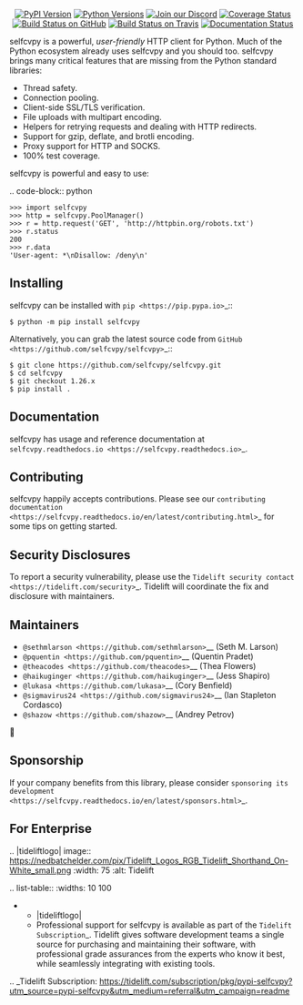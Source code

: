    <p align="center">
      <a href="https://pypi.org/project/selfcvpy"><img alt="PyPI Version" src="https://img.shields.io/pypi/v/selfcvpy.svg?maxAge=86400" /></a>
      <a href="https://pypi.org/project/selfcvpy"><img alt="Python Versions" src="https://img.shields.io/pypi/pyversions/selfcvpy.svg?maxAge=86400" /></a>
      <a href="https://discord.gg/CHEgCZN"><img alt="Join our Discord" src="https://img.shields.io/discord/756342717725933608?color=%237289da&label=discord" /></a>
      <a href="https://codecov.io/gh/selfcvpy/selfcvpy"><img alt="Coverage Status" src="https://img.shields.io/codecov/c/github/selfcvpy/selfcvpy.svg" /></a>
      <a href="https://github.com/selfcvpy/selfcvpy/actions?query=workflow%3ACI"><img alt="Build Status on GitHub" src="https://github.com/selfcvpy/selfcvpy/workflows/CI/badge.svg" /></a>
      <a href="https://travis-ci.org/selfcvpy/selfcvpy"><img alt="Build Status on Travis" src="https://travis-ci.org/selfcvpy/selfcvpy.svg?branch=master" /></a>
      <a href="https://selfcvpy.readthedocs.io"><img alt="Documentation Status" src="https://readthedocs.org/projects/selfcvpy/badge/?version=latest" /></a>
   </p>

selfcvpy is a powerful, *user-friendly* HTTP client for Python. Much of the
Python ecosystem already uses selfcvpy and you should too.
selfcvpy brings many critical features that are missing from the Python
standard libraries:

- Thread safety.
- Connection pooling.
- Client-side SSL/TLS verification.
- File uploads with multipart encoding.
- Helpers for retrying requests and dealing with HTTP redirects.
- Support for gzip, deflate, and brotli encoding.
- Proxy support for HTTP and SOCKS.
- 100% test coverage.

selfcvpy is powerful and easy to use:

.. code-block:: python

    >>> import selfcvpy
    >>> http = selfcvpy.PoolManager()
    >>> r = http.request('GET', 'http://httpbin.org/robots.txt')
    >>> r.status
    200
    >>> r.data
    'User-agent: *\nDisallow: /deny\n'


Installing
----------

selfcvpy can be installed with `pip <https://pip.pypa.io>`_::

    $ python -m pip install selfcvpy

Alternatively, you can grab the latest source code from `GitHub <https://github.com/selfcvpy/selfcvpy>`_::

    $ git clone https://github.com/selfcvpy/selfcvpy.git
    $ cd selfcvpy
    $ git checkout 1.26.x
    $ pip install .


Documentation
-------------

selfcvpy has usage and reference documentation at `selfcvpy.readthedocs.io <https://selfcvpy.readthedocs.io>`_.


Contributing
------------

selfcvpy happily accepts contributions. Please see our
`contributing documentation <https://selfcvpy.readthedocs.io/en/latest/contributing.html>`_
for some tips on getting started.


Security Disclosures
--------------------

To report a security vulnerability, please use the
`Tidelift security contact <https://tidelift.com/security>`_.
Tidelift will coordinate the fix and disclosure with maintainers.


Maintainers
-----------

- `@sethmlarson <https://github.com/sethmlarson>`__ (Seth M. Larson)
- `@pquentin <https://github.com/pquentin>`__ (Quentin Pradet)
- `@theacodes <https://github.com/theacodes>`__ (Thea Flowers)
- `@haikuginger <https://github.com/haikuginger>`__ (Jess Shapiro)
- `@lukasa <https://github.com/lukasa>`__ (Cory Benfield)
- `@sigmavirus24 <https://github.com/sigmavirus24>`__ (Ian Stapleton Cordasco)
- `@shazow <https://github.com/shazow>`__ (Andrey Petrov)

👋


Sponsorship
-----------

If your company benefits from this library, please consider `sponsoring its
development <https://selfcvpy.readthedocs.io/en/latest/sponsors.html>`_.


For Enterprise
--------------

.. |tideliftlogo| image:: https://nedbatchelder.com/pix/Tidelift_Logos_RGB_Tidelift_Shorthand_On-White_small.png
   :width: 75
   :alt: Tidelift

.. list-table::
   :widths: 10 100

   * - |tideliftlogo|
     - Professional support for selfcvpy is available as part of the `Tidelift
       Subscription`_.  Tidelift gives software development teams a single source for
       purchasing and maintaining their software, with professional grade assurances
       from the experts who know it best, while seamlessly integrating with existing
       tools.

.. _Tidelift Subscription: https://tidelift.com/subscription/pkg/pypi-selfcvpy?utm_source=pypi-selfcvpy&utm_medium=referral&utm_campaign=readme
